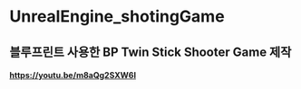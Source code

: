 # UnrealEngine_shotingGame

## 블루프린트 사용한 BP Twin Stick Shooter Game 제작 
#### https://youtu.be/m8aQg2SXW6I
